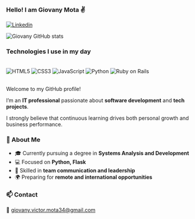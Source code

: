 ### Hello! I am Giovany Mota ✌️

[![Linkedin](https://img.shields.io/badge/LinkedIn-0077B5?style=for-the-badge&logo=linkedin&logoColor=white)](https://www.linkedin.com/in/giovany-victor-mota-394542252/)

![Giovany GitHub stats](https://github-readme-stats.vercel.app/api?username=GiovanyVMota&show_icons=true&theme=onedark)

### Technologies I use in my day
<div style = "display: inline_block"><br/>
    <img align = "center" alt ="HTML5" src = https://img.shields.io/badge/HTML5-E34F26?style=for-the-badge&logo=html5&logoColor=white>
    <img align = "center" alt ="CSS3" src = https://img.shields.io/badge/CSS3-1572B6?style=for-the-badge&logo=css3&logoColor=white>
    <img align = "center" alt ="JavaScript" src = https://img.shields.io/badge/JavaScript-F7DF1E?style=for-the-badge&logo=javascript&logoColor=black>
    <img align = "center" alt ="Python" src = https://img.shields.io/badge/Python-CC342D?style=for-the-badge&logo=ruby&logoColor=white>
    <img align = "center" alt ="Ruby on Rails" src = https://img.shields.io/badge/rails-%23CC0000.svg?style=for-the-badge&logo=ruby-on-rails&logoColor=white>
    
</div><br/>

Welcome to my GitHub profile!  

I’m an **IT professional** passionate about **software development** and **tech projects**.  

I strongly believe that continuous learning drives both personal growth and business performance.  

### 🚀 About Me
- 🎓 Currently pursuing a degree in **Systems Analysis and Development**  
- 💻 Focused on **Python, Flask**  
- 🤝 Skilled in **team communication and leadership**  
- 🌍 Preparing for **remote and international opportunities**  

### 📫 Contact
📧 giovany.victor.mota34@gmail.com  


